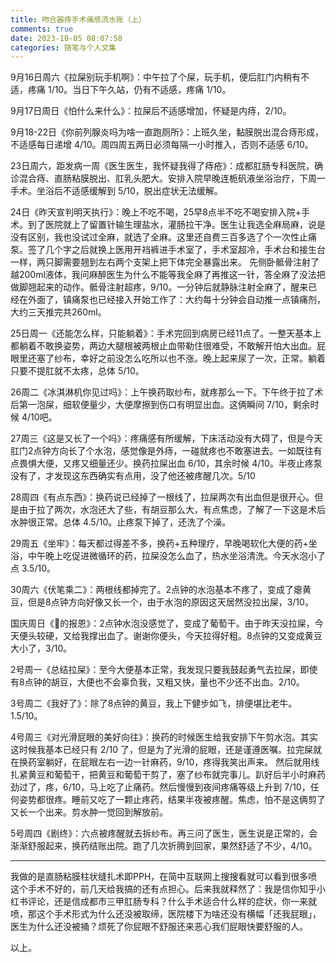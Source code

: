 ```yaml
---
title: 吻合器痔手术痛感流水账（上）
comments: true
date: 2023-10-05 08:07:58
categories: 随笔与个人文集
---
```

9月16日周六《拉屎别玩手机啊》：中午拉了个屎，玩手机，便后肛门内稍有不适，疼痛 1/10。当日下午久站，仍有不适感，疼痛 1/10。

9月17日周日《怕什么来什么》：拉屎后不适感增加，怀疑是内痔，2/10。

9月18-22日《你前列腺炎吗为啥一直跑厕所》：上班久坐，黏膜脱出混合痔形成，不适感每日递增 4/10。周四周五两日必须每隔一小时推入，否则不适感 6/10。

23日周六，距发病一周《医生医生，我怀疑我得了痔疮》：成都肛肠专科医院，确诊混合痔、直肠粘膜脱出、肛乳头肥大。安排入院早晚连栀矾液坐浴治疗，下周一手术。坐浴后不适感缓解到 5/10，脱出症状无法缓解。

24日《昨天宣判明天执行》：晚上不吃不喝，25早8点半不吃不喝安排入院+手术。到了医院就上了留置针输生理盐水，灌肠拉干净。医生让我选全麻局麻，说是没有区别，我也没试过全麻，就选了全麻。这里还自费三百多选了个一次性止痛泵。签了几个字之后就换上医用开裆裤进手术室了，手术室超冷，手术台和接生台一样，两只脚需要翘到左右两个支架上把下体完全暴露出来。
先侧卧骶骨注射了越200ml液体，我问麻醉医生为什么不能等我全麻了再推这一针，答全麻了没法把做脚翘起来的动作。骶骨注射超疼，9/10。一分钟后就静脉注射全麻了，醒来已经在外面了，镇痛泵也已经接入开始工作了：大约每十分钟会自动推一点镇痛剂，大约三天推完共260ml。

25日周一《还能怎么样，只能躺着》：手术完回到病房已经11点了。一整天基本上都躺着不敢换姿势，两边大腿根被两根止血带勒住很难受，不敢解开怕大出血。屁眼里还塞了纱布，幸好之前没怎么吃所以也不涨。晚上起来尿了一次，正常。躺着只要不提肛就不太疼，总体 5/10。

26周二《冰淇淋机你见过吗》：上午换药取纱布，就疼那么一下。下午终于拉了术后第一泡屎，细软便量少，大便摩擦到伤口有明显出血。这俩瞬间 7/10，剩余时候 4/10吧。

27周三《这是又长了一个吗》：疼痛感有所缓解，下床活动没有大碍了，但是今天肛门2点钟方向长了个水泡，感觉像是外痔，一碰就疼也不敢塞进去。一如既往有点畏惧大便，又疼又细量还少。换药拉屎出血 6/10，其余时候 4/10。半夜止疼泵没有了，才发现这东西确实有点用，没了他还被疼醒几次。5/10

28周四《有点东西》：换药说已经掉了一根线了，拉屎两次有出血但是很开心。但是由于拉了两次，水泡还大了些，有胡豆那么大，有点焦虑，了解了一下这是术后水肿很正常。总体 4.5/10。止疼泵下掉了，还洗了个澡。

29周五《坐牢》：每天都过得差不多，换药+五种理疗，早晚喝软化大便的药+坐浴，中午晚上吃促进微循环的药，拉屎没怎么血了，热水坐浴清洗。今天水泡小了点 3.5/10。

30周六《伏笔乘二》：两根线都掉完了。2点钟的水泡基本不疼了，变成了瘪黄豆，但是8点钟方向好像又长一个，由于水泡的原因这天居然没拉出屎，3/10。

国庆周日《💩的报恩》：2点钟水泡没感觉了，变成了葡萄干。由于昨天没拉屎，今天便头较硬，又给我撑出血了。谢谢你便头，今天拉得好粗。8点钟的又变成黄豆大小了，3/10。

2号周一《总结拉屎》：至今大便基本正常，我发现只要我鼓起勇气去拉屎，即使有8点钟的胡豆，大便也不会辜负我，又粗又快，量也不少还不出血。2/10。

3号周二《我好了》：除了8点钟的黄豆，我上下健步如飞，排便堪比老牛。1.5/10。

4号周三《对光滑屁眼的美好向往》：换药的时候医生给我安排下午剪水泡。其实这时候我基本已经只有 2/10 了，但是为了光滑的屁眼，还是谨遵医嘱。拉完屎就在换药室躺好，在屁眼左右一边一针麻药，9/10，疼得我笑出声来。
然后就用线扎紧黄豆和葡萄干，把黄豆和葡萄干剪了，塞了纱布就完事儿。趴好后半小时麻药劲过了，疼，6/10，马上吃了止痛药。然后慢慢到夜间疼痛等级上升到 7/10，任何姿势都很疼。睡前又吃了一颗止疼药，结果半夜被疼醒。焦虑，怕不是这俩剪了又长一个出来。剪水肿一觉回到解放前。

5号周四《剧终》：六点被疼醒就去拆纱布。再三问了医生，医生说是正常的，会渐渐舒服起来，换药结账出院。跑了几次折腾到回家，果然舒适了不少，4/10。

---

我做的是直肠粘膜柱状缝扎术即PPH，在简中互联网上搜搜看就可以看到很多喷这个手术不好的，前几天给我搞的还有点担心。后来我就释然了：我是信你知乎小红书评论，还是信成都市三甲肛肠专科？什么手术适合什么样的症状，你一来就喷，那这个手术形式为什么还没被取缔，医院楼下为啥还没有横幅「还我屁眼」，医生为什么还没被捅？烦死了你屁眼不舒服还来恶心我们屁眼快要舒服的人。

以上。
